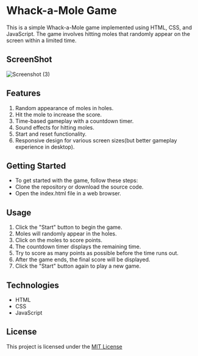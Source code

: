# Whack-a-Mole Game

This is a simple Whack-a-Mole game implemented using HTML, CSS, and JavaScript. The game involves hitting moles that randomly appear on the screen within a limited time.


## ScreenShot

![Screenshot (3)](https://github.com/gauyash/whack-a-mole/assets/96402498/1ca2f277-1fc9-48a8-9130-03cc19c56122)


## Features
1. Random appearance of moles in holes.
2. Hit the mole to increase the score.
3. Time-based gameplay with a countdown timer.
4. Sound effects for hitting moles.
5. Start and reset functionality.
6. Responsive design for various screen sizes(but better gameplay experience in desktop).

## Getting Started
- To get started with the game, follow these steps:
- Clone the repository or download the source code.
- Open the index.html file in a web browser.

## Usage

1. Click the "Start" button to begin the game.
2. Moles will randomly appear in the holes.
3. Click on the moles to score points.
4. The countdown timer displays the remaining time.
5. Try to score as many points as possible before the time runs out.
6. After the game ends, the final score will be displayed.
7. Click the "Start" button again to play a new game.

## Technologies

- HTML
- CSS
- JavaScript

## License
This project is licensed under the [MIT License](LICENSE)
